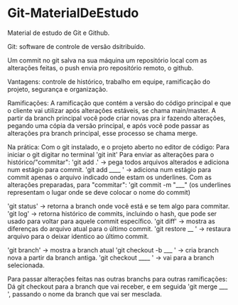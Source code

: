 # Git-MaterialDeEstudo
Material de estudo de Git e Github.

Git: software de controle de versão dsitribuído. 

Um commit no git salva na sua máquina um repositório local com as alterações feitas, o push envia pro repositório remoto, o github.

Vantagens: controle de histórico, trabalho em equipe, ramificação do projeto, segurança e organização. 

Ramificações:
A ramificação que contém a versão do código principal e que o cliente vai utilizar após alterações estáveis, se chama main/master. A partir da branch principal você pode criar novas pra ir fazendo alterações, pegando uma cópia da versão principal, e após você pode passar as alterações pra branch principal, esse processo se chama merge. 



Na prática: 
Com o git instalado, e o projeto aberto no editor de código:
Para iniciar o git digitar no terminal 'git init' 
Para enviar as alterações para o histórico/"commitar":
'git add .' -> pega todos arquivos alterados e adiciona num estágio para commit. 
'git add ____ ' -> adiciona num estágio para commit apenas o arquivo indicado onde estam os underlines. 
Com as alterações preparadas, para "commitar": 'git commit -m "___"  (os underlines representam o lugar onde se deve colocar o nome do commit)

'git status' -> retorna a branch onde você está e se tem algo para commitar. 
'git log' -> retorna histórico de commits, incluindo o hash, que pode ser usado para voltar para aquele commit específico. 
'git diff' -> mostra as diferenças do arquivo atual para o último commit.
'git restore __ ' -> restaura arquivo para o deixar identico ao último commit. 

'git branch' -> mostra a branch atual
'git checkout -b ___ ' -> cria branch nova a partir da branch antiga.
'git checkout ____ ' -> vai para a branch selecionada. 

Para passar alterações feitas nas outras branchs para outras ramificações:
Dá git checkout para a branch que vai receber, e em seguida 'git merge ___ ', passando o nome da branch que vai ser mesclada.
